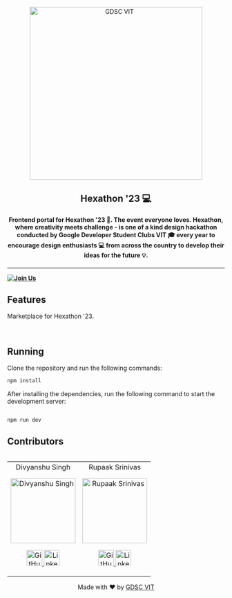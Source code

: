 <p align="center">
<a href="https://dscvit.com">
	<img width="400" src="https://user-images.githubusercontent.com/56252312/159312411-58410727-3933-4224-b43e-4e9b627838a3.png#gh-light-mode-only" alt="GDSC VIT"/>
</a>
	<h2 align="center"> Hexathon &apos;23 💻 </h2>
	<h4 align="center"> Frontend portal for Hexathon &apos;23 🎉. The event everyone loves. Hexathon, where creativity meets challenge - is one of a kind design hackathon conducted by Google Developer Student Clubs VIT 🎓 every year to encourage design enthusiasts 💻 from across the country to develop their ideas for the future 💡. <h4>
</p>

---

[![Join Us](https://img.shields.io/badge/Join%20Us-Developer%20Student%20Clubs-red)](https://dsc.community.dev/vellore-institute-of-technology/)

## Features

Marketplace for Hexathon &apos;23.

<br>

## Running

Clone the repository and run the following commands:

```bash
npm install
```

After installing the dependencies, run the following command to start the development server:

```bash

npm run dev
```

## Contributors

<table>
	<table>
	<tr align="center">
		<td>
		Divyanshu Singh
		<p align="center">
			<img src = "https://github.com/isinghdivyanshu.png" width="150" height="150" alt="Divyanshu Singh">
		</p>
			<p align="center">
				<a href = "https://github.com/isinghdivyanshu">
					<img src = "http://www.iconninja.com/files/241/825/211/round-collaboration-social-github-code-circle-network-icon.svg" width="36" height = "36" alt="GitHub"/>
				</a>
				<a href = "https://www.linkedin.com/in/isinghdivyanshu">
					<img src = "http://www.iconninja.com/files/863/607/751/network-linkedin-social-connection-circular-circle-media-icon.svg" width="36" height="36" alt="LinkedIn"/>
				</a>
			</p>
		</td>
        <td>
		Rupaak Srinivas
		<p align="center">
			<img src = "https://github.com/RupaakSrinivas.png" width="150" height="150" alt="Rupaak Srinivas">
		</p>
			<p align="center">
				<a href = "https://github.com/RupaakSrinivas">
					<img src = "http://www.iconninja.com/files/241/825/211/round-collaboration-social-github-code-circle-network-icon.svg" width="36" height = "36" alt="GitHub"/>
				</a>
				<a href = "https://www.linkedin.com/in/">
					<img src = "http://www.iconninja.com/files/863/607/751/network-linkedin-social-connection-circular-circle-media-icon.svg" width="36" height="36" alt="LinkedIn"/>
				</a>
			</p>
		</td>
	</tr>
</table>

<p align="center">
	Made with ❤ by <a href="https://dscvit.com">GDSC VIT</a>
</p>
